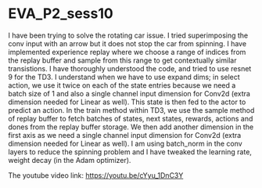 # EVA_P2_sess10

I have been trying to solve the rotating car issue. I tried superimposing the conv input with an arrow but it does not stop the car from spinning. I have implemented experience replay where we choose a range of indices from the replay buffer and sample from this range to get contextually similar transistions. I have thoroughly understood the code, and tried to use resnet 9 for the TD3. I understand when we have to use expand dims; in select action, we use it twice on each of the state entries because we need a batch size of 1 and also a single channel input dimension for Conv2d (extra dimension needed for Linear as well). This state is then fed to the actor to predict an action. In the train method within TD3, we use the sample method of replay buffer to fetch batches of states, next states, rewards, actions and dones from the replay buffer storage. We then add another dimension in the first axis as we need a single channel input dimension for Conv2d (extra dimension needed for Linear as well). I am using batch_norm in the conv layers to reduce the spinning problem and I have tweaked the learning rate, weight decay (in the Adam optimizer). 

The youtube video link:
https://youtu.be/cYyu_1DnC3Y
